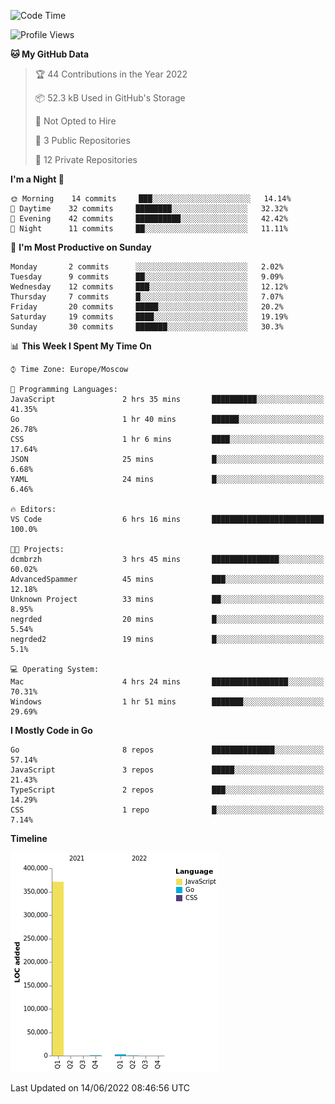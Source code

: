 <!--START_SECTION:waka-->
![Code Time](http://img.shields.io/badge/Code%20Time-330%20hrs%2031%20mins-blue)

![Profile Views](http://img.shields.io/badge/Profile%20Views-0-blue)

**🐱 My GitHub Data** 

> 🏆 44 Contributions in the Year 2022
 > 
> 📦 52.3 kB Used in GitHub's Storage 
 > 
> 🚫 Not Opted to Hire
 > 
> 📜 3 Public Repositories 
 > 
> 🔑 12 Private Repositories  
 > 
**I'm a Night 🦉** 

```text
🌞 Morning    14 commits     ███░░░░░░░░░░░░░░░░░░░░░░   14.14% 
🌆 Daytime    32 commits     ████████░░░░░░░░░░░░░░░░░   32.32% 
🌃 Evening    42 commits     ██████████░░░░░░░░░░░░░░░   42.42% 
🌙 Night      11 commits     ██░░░░░░░░░░░░░░░░░░░░░░░   11.11%

```
📅 **I'm Most Productive on Sunday** 

```text
Monday       2 commits      ░░░░░░░░░░░░░░░░░░░░░░░░░   2.02% 
Tuesday      9 commits      ██░░░░░░░░░░░░░░░░░░░░░░░   9.09% 
Wednesday    12 commits     ███░░░░░░░░░░░░░░░░░░░░░░   12.12% 
Thursday     7 commits      █░░░░░░░░░░░░░░░░░░░░░░░░   7.07% 
Friday       20 commits     █████░░░░░░░░░░░░░░░░░░░░   20.2% 
Saturday     19 commits     ████░░░░░░░░░░░░░░░░░░░░░   19.19% 
Sunday       30 commits     ███████░░░░░░░░░░░░░░░░░░   30.3%

```


📊 **This Week I Spent My Time On** 

```text
⌚︎ Time Zone: Europe/Moscow

💬 Programming Languages: 
JavaScript               2 hrs 35 mins       ██████████░░░░░░░░░░░░░░░   41.35% 
Go                       1 hr 40 mins        ██████░░░░░░░░░░░░░░░░░░░   26.78% 
CSS                      1 hr 6 mins         ████░░░░░░░░░░░░░░░░░░░░░   17.64% 
JSON                     25 mins             █░░░░░░░░░░░░░░░░░░░░░░░░   6.68% 
YAML                     24 mins             █░░░░░░░░░░░░░░░░░░░░░░░░   6.46%

🔥 Editors: 
VS Code                  6 hrs 16 mins       █████████████████████████   100.0%

🐱‍💻 Projects: 
dcmbrzh                  3 hrs 45 mins       ███████████████░░░░░░░░░░   60.02% 
AdvancedSpammer          45 mins             ███░░░░░░░░░░░░░░░░░░░░░░   12.18% 
Unknown Project          33 mins             ██░░░░░░░░░░░░░░░░░░░░░░░   8.95% 
negrded                  20 mins             █░░░░░░░░░░░░░░░░░░░░░░░░   5.54% 
negrded2                 19 mins             █░░░░░░░░░░░░░░░░░░░░░░░░   5.1%

💻 Operating System: 
Mac                      4 hrs 24 mins       █████████████████░░░░░░░░   70.31% 
Windows                  1 hr 51 mins        ███████░░░░░░░░░░░░░░░░░░   29.69%

```

**I Mostly Code in Go** 

```text
Go                       8 repos             ██████████████░░░░░░░░░░░   57.14% 
JavaScript               3 repos             █████░░░░░░░░░░░░░░░░░░░░   21.43% 
TypeScript               2 repos             ███░░░░░░░░░░░░░░░░░░░░░░   14.29% 
CSS                      1 repo              █░░░░░░░░░░░░░░░░░░░░░░░░   7.14%

```


**Timeline**

![Chart not found](https://raw.githubusercontent.com/jeezft/jeezft/main/charts/bar_graph.png) 


 Last Updated on 14/06/2022 08:46:56 UTC
<!--END_SECTION:waka-->
